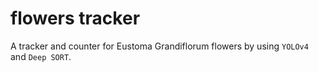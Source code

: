 # flowers tracker
A tracker and counter for Eustoma Grandiflorum flowers by using `YOLOv4` and `Deep SORT`.
